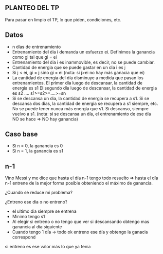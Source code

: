 ## PLANTEO DEL TP
Para pasar en limpio el TP, lo que piden, condiciones, etc.

## Datos
- n días de entrenamiento
- Entrenamiento del dia i demanda un esfuerzo ei. Definimos la ganancia como gi tal que
  gi = ei
- Entrenamiento del dia i es inammovible, es decir, no se puede cambiar.
- Cantidad de energia que se puede gastar en un dia i es j
- Si j < ei, gi = j sino gi = ei (nota: si j>ei no hay más ganacia que ei)
- La cantidad de energia del día disminuye a medida que pasan los entrenamientos.
  El primer día luego de descansar, la cantidad de energia es s1
  El segundo día luego de descansar, la cantidad de energia es s2
  .... s1>=s2>=....>=sn
- Si se descansa un dia, la cantidad de energia se recupera a s1. Si se descansa dos dias, la cantidad de energia se recupera a s1 siempre, etc. No se puede tener nunca más energía que s1. Si descanso, siempre vuelvo a s1.
  (nota: si se descansa un día, el entrenamiento de ese día NO se hace => NO hay ganancia)

## Caso base
- Si n = 0, la ganancia es 0
- Si n = 1, la ganancia es s1


## n-1
Vino Messi y me dice que hasta el día n-1 tengo todo resuelto => hasta el día n-1 entrene de la mejor forma posible obteniendo el máximo de ganancia.

¿Cuando se reduce mi problema?

¿Entreno ese dia o no entreno?
- el ultimo dia siempre se entrena
- Minimo tengo s1
- Al elegir si entreno o no tengo que ver si descansando obtengo mas ganancia al dia siguiente
- Cuando tengo 1 día -> todo ok entreno ese día y obtengo la ganacia correspond

si entreno es ese valor más lo que ya tenía 